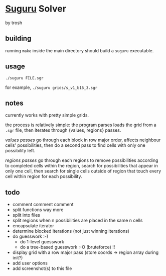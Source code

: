 # [Suguru](krazydad.com/suguru) Solver

by trosh

## building

running `make` inside the main directory should build
a `suguru` executable.

## usage

    ./suguru FILE.sgr

for example, `./suguru grids/s_v1_b16_3.sgr`

## notes

currently works with pretty simple grids.

the process is relatively simple:
the program parses loads the grid from a `.sgr` file,
then iterates through {values, regions} passes.

*values passes* go through each block in row major order,
affects neighbour cells' possibilities,
then do a second pass to find cells with only one
possibility left.

*regions passes* go through each regions to remove
possibilities according to completed cells within the region,
search for possibilities that appear in only one cell,
then search for single cells outside of region that touch
every cell within region for each possibility.

## todo

- comment comment comment
- split functions way more
- split into files
- split regions when n possibilities are placed in the same n cells
- encapsulate iterator
- determine blocked iterations (not just winning iterations)
- do guesswork :-)
  - do 1-level guesswork
  - do a tree-based guesswork :-O (bruteforce) !!
- display grid with a row major pass
  (store coords -> region array during init?)
- add user options
- add screenshot(s) to this file

